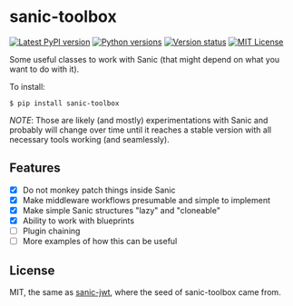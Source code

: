 # sanic-toolbox

[![Latest PyPI version](https://img.shields.io/pypi/v/sanic-toolbox.svg)](https://pypi.python.org/pypi/sanic-toolbox)
[![Python versions](https://img.shields.io/pypi/pyversions/sanic-toolbox.svg)](https://pypi.python.org/pypi/sanic-toolbox)
[![Version status](https://img.shields.io/pypi/status/sanic-toolbox.svg)](https://pypi.python.org/pypi/sanic-toolbox)
[![MIT License](https://img.shields.io/pypi/l/sanic-toolbox.svg)](https://raw.githubusercontent.com/vltr/sanic-toolbox/master/LICENSE)


Some useful classes to work with Sanic (that might depend on what you want to do with it).

To install:

```
$ pip install sanic-toolbox
```

_NOTE_: Those are likely (and mostly) experimentations with Sanic and probably will change over time until it reaches a stable version with all necessary tools working (and seamlessly).


## Features

- [x] Do not monkey patch things inside Sanic
- [x] Make middleware workflows presumable and simple to implement
- [x] Make simple Sanic structures "lazy" and "cloneable"
- [x] Ability to work with blueprints
- [ ] Plugin chaining
- [ ] More examples of how this can be useful

## License

MIT, the same as [sanic-jwt](https://raw.githubusercontent.com/ahopkins/sanic-jwt/dev/LICENSE), where the seed of sanic-toolbox came from.
